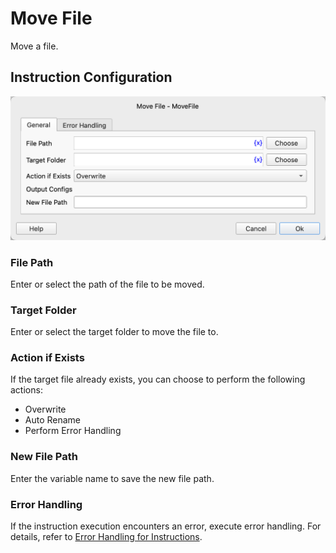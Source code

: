 # Move File

Move a file.

## Instruction Configuration

![Move File General Configuration Dialog](move_file_general_config.png)

### File Path

Enter or select the path of the file to be moved.

### Target Folder

Enter or select the target folder to move the file to.

### Action if Exists

If the target file already exists, you can choose to perform the following actions:

* Overwrite
* Auto Rename
* Perform Error Handling

### New File Path

Enter the variable name to save the new file path.

### Error Handling

If the instruction execution encounters an error, execute error handling. For details, refer to [Error Handling for Instructions](../../manual/error_handling.md).
